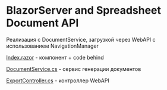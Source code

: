 # BlazorServer and Spreadsheet Document API

Реализация с DocumentService, загрузкой через WebAPI с использованием NavigationManager

[Index.razor](/BlazorServer_Spreadsheet_MailMerge/Pages/Index.razor) - компонент + code behind

[DocumentService.cs](/BlazorServer_Spreadsheet_MailMerge/Code/DocumentService.cs) - сервис генерации документов

[ExportController.cs](/BlazorServer_Spreadsheet_MailMerge/Api/ExportController.cs) - контроллер WebAPI
